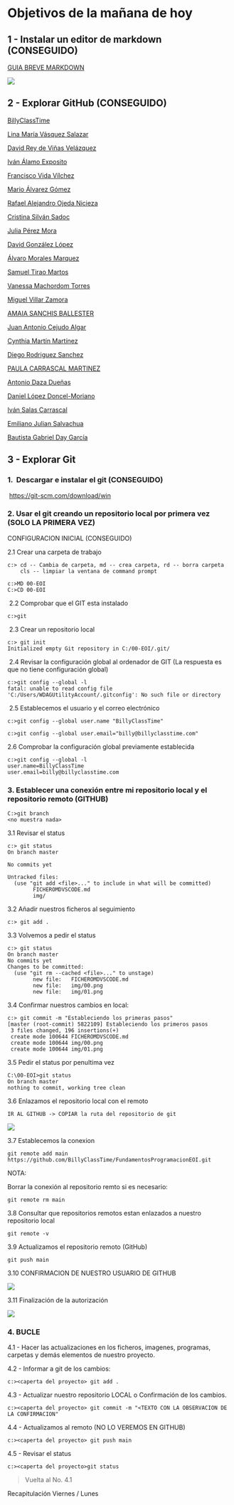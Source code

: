 # Objetivos de la mañana de hoy

## 1 - Instalar un editor de markdown (CONSEGUIDO)

[GUIA BREVE MARKDOWN ](http://fobos.inf.um.es/R/taller5j/30-markdown/guiabreve.pdf)

![](img/00.png)

## 2 - Explorar GitHub (CONSEGUIDO)

[BillyClassTime](https://github.com/BillyClassTime/FundamentosProgramacionEOI)

[Lina María Vásquez Salazar](https://github.com/Linamarv7/FundamentosProgramacionEOI)

[David Rey de Viñas Velázquez](https://github.com/redevv/FundamentosProgramacionEOI)

[Iván Álamo Exposito](https://github.com/Ivanfinal/FundamentosProgramacionEOI)

[Francisco Vida Vílchez](https://github.com/FranciscoVida/FundamentosProgramacionEOI)

[Mario Álvarez Gómez](https://github.com/Marioalvgmz/FundamentosProgramacionEOI)

[Rafael Alejandro Ojeda Nicieza](https://github.com/rojeda16/fundamentosprogramacionEOI)

[Cristina Silván Sadoc](https://github.com/CristinaSilvan/FundamentosProgramacionEOI)

[Julia Pérez Mora](https://github.com/Juliafperez/FundamentosProgramacionEOI) 

[David González López](https://github.com/davidgonzalezlopez96/fundamentos-EOI)

[Álvaro Morales Marquez](https://github.com/alvaromrls/FundamentosProgramacionEOI)

[Samuel Tirao Martos](https://github.com/TMSamuel/FundamentosProgramacionEOI)

[Vanessa Machordom Torres](https://github.com/vmachord/FundamentosProgramacionEOI)

[Miguel Villar Zamora](https://github.com/MiguelVillarZamora/FundamentosProgramacionEOI)

[AMAIA SANCHIS BALLESTER](https://github.com/amaiasanchis/FundamentosProgramacionEOI)

[Juan Antonio Cejudo Algar](https://github.com/jacs2501/Curso_cloud_computing)

[Cynthia Martín Martínez](https://github.com/Cynthiamm13/fundamentos/tree/main)

[Diego Rodriguez Sanchez](https://github.com/dugalatortuga/FundamentosProgramacionEOI)

[PAULA CARRASCAL MARTINEZ](https://github.com/pcarrascal/FundamentosProgramacionEOI)

[Antonio Daza Dueñas](https://github.com/DdDaza22/FundamentosProgramacionEOI)

[Daniel López Doncel-Moriano](https://github.com/DlopezDoncelMoriano/Fundamentos-programaci-n-EOI)

[Iván Salas Carrascal](https://github.com/salcarivan/salcarivan/new/main)

[Emiliano Julian Salvachua](https://github.com/emiarg10/FundamentosProgramacionEOI)

[Bautista Gabriel Day García](https://github.com/bautiday/FundamentosProgramacionEOI)

## 3 - Explorar Git  

### 1. ​      Descargar e instalar el git (CONSEGUIDO)

​			  https://git-scm.com/download/win

### 2. Usar el git creando un repositorio local por primera vez **(SOLO LA PRIMERA VEZ)**

   CONFIGURACION INICIAL  (CONSEGUIDO)

   2.1 Crear una carpeta de trabajo

```
c:> cd -- Cambia de carpeta, md -- crea carpeta, rd -- borra carpeta
    cls -- limpiar la ventana de command prompt
    
c:>MD 00-EOI
C:>CD 00-EOI
```

​      2.2 Comprobar que el GIT esta instalado 

```
c:>git
```

​     2.3 Crear un repositorio local

```
c:> git init 
Initialized empty Git repository in C:/00-EOI/.git/
```

​    2.4 Revisar la configuración global al ordenador de GIT (La respuesta es que no tiene configuración global)

```
c:>git config --global -l
fatal: unable to read config file 'C:/Users/WDAGUtilityAccount/.gitconfig': No such file or directory
```

​    2.5 Establecemos el usuario y el correo electrónico

```
c:>git config --global user.name "BillyClassTime"
```

```
c:>git config --global user.email="billy@billyclasstime.com" 
```

2.6 Comprobar la configuración global previamente establecida

```
c:>git config --global -l
user.name=BillyClassTime
user.email=billy@billyclasstime.com
```

### 3. Establecer una conexión entre mi repositorio local y el repositorio remoto (GITHUB)

 ```
C:>git branch
<no muestra nada>
 ```

3.1 Revisar el status

```
c:> git status
On branch master

No commits yet

Untracked files:
  (use "git add <file>..." to include in what will be committed)
        FICHEROMDVSCODE.md
        img/
```

3.2 Añadir nuestros ficheros al seguimiento

```
c:> git add .
```

3.3 Volvemos a pedir el status

```
c:> git status
On branch master
No commits yet
Changes to be committed:
  (use "git rm --cached <file>..." to unstage)
        new file:   FICHEROMDVSCODE.md
        new file:   img/00.png
        new file:   img/01.png
```

3.4 Confirmar nuestros cambios en local:

```
c:> git commit -m "Estableciendo los primeras pasos"
[master (root-commit) 5822109] Estableciendo los primeros pasos
 3 files changed, 196 insertions(+)
 create mode 100644 FICHEROMDVSCODE.md
 create mode 100644 img/00.png
 create mode 100644 img/01.png
```

3.5 Pedir el status por penultima vez

```
C:\00-EOI>git status
On branch master
nothing to commit, working tree clean
```

3.6 Enlazamos el repositorio local con el remoto

```
IR AL GITHUB -> COPIAR la ruta del repositorio de git
```

![](img/01.png)

3.7 Establecemos la conexion

```
git remote add main https://github.com/BillyClassTime/FundamentosProgramacionEOI.git
```

NOTA:

Borrar la conexión al repositorio remto si es necesario:

```
git remote rm main
```

3.8 Consultar que repositorios remotos estan enlazados a nuestro repositorio local

```
git remote -v
```

3.9 Actualizamos el repositorio remoto (GitHub)

```
git push main
```

3.10 CONFIRMACION DE NUESTRO USUARIO DE GITHUB

![](img/02.png)

3.11 Finalización de la autorización

![](img/03.png)



### 4. BUCLE

4.1  - Hacer las actualizaciones en los ficheros, imagenes, programas, carpetas y demás elementos de nuestro proyecto.

4.2  - Informar a git de los cambios:

```
c:><caperta del proyecto> git add .
```

4.3 - Actualizar nuestro repositorio LOCAL o Confirmación de los cambios.

```
c:><caperta del proyecto> git commit -m "<TEXTO CON LA OBSERVACION DE LA CONFIRMACION"
```

4.4 - Actualizamos al remoto (NO LO VEREMOS EN GITHUB)

```
c:><caperta del proyecto> git push main
```

4.5 - Revisar el status

```
c:><caperta del proyecto>git status
```

> Vuelta al No. 4.1
>



Recapitulación Viernes / Lunes







